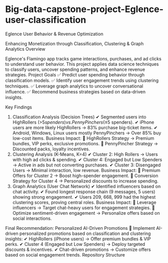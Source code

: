 # Big-data-capstone-project-Eglence-user-classification
Eglence User Behavior & Revenue Optimization

Enhancing Monetization through Classification, Clustering & Graph Analytics
Overview

Eglence's Flamingo app tracks game interactions, purchases, and ad clicks to understand user behavior. This project applies data science techniques to classify users, uncover spending patterns, and enhance revenue strategies.
Project Goals
✅ Predict user spending behavior through classification models.
✅ Identify user engagement trends using clustering techniques.
✅ Leverage graph analytics to uncover conversational influence.
✅ Recommend business strategies based on data-driven insights.

Key Findings
1. Classification Analysis (Decision Trees)
✔ Segmented users into HighRollers (>$5 spenders) vs. PennyPinchers (≤$5 spenders).
✔ iPhone users are more likely HighRollers → 83% purchase big-ticket items.
✔ Android, Windows, Linux users mostly PennyPinchers → Over 85% buy low-cost items.
Business Impact:
🔹 HighRollers Strategy → Premium bundles, VIP perks, exclusive promotions.
🔹 PennyPincher Strategy → Discounted packs, loyalty incentives.
2. Clustering Analysis (K-Means, K=4)
✔ Cluster 2: High Rollers → Users with high ad clicks & spending.
✔ Cluster 4: Engaged but Low Spenders → Active in ads but not converting purchases.
✔ Cluster 3: Disengaged Users → Minimal interaction, low revenue.
Business Impact:
🔹 Premium Offers for Cluster 2 → Boost high-spender engagement.
🔹 Conversion Strategy for Cluster 4 → Personalized discounts to increase spending.
3. Graph Analytics (User Chat Network)
✔ Identified influencers based on chat activity.
✔ Found longest response chain (9 messages, 5 users) showing strong engagement.
✔ Users 209, 668, 999 had the highest clustering scores, proving central roles.
Business Impact:
🔹 Leverage influencers → Target chat-heavy users for engagement strategies.
🔹 Optimize sentiment-driven engagement → Personalize offers based on social interactions.

Final Recommendation: Personalized AI-Driven Promotions
🚀 Implement AI-driven personalized promotions based on classification and clustering insights:
✔ HighRollers (iPhone users) → Offer premium bundles & VIP perks.
✔ Cluster 4 (Engaged but Low Spenders) → Deploy targeted discounts & incentives.
✔ Chat-driven promotions → Customize offers based on social engagement trends.
Repository Structure
